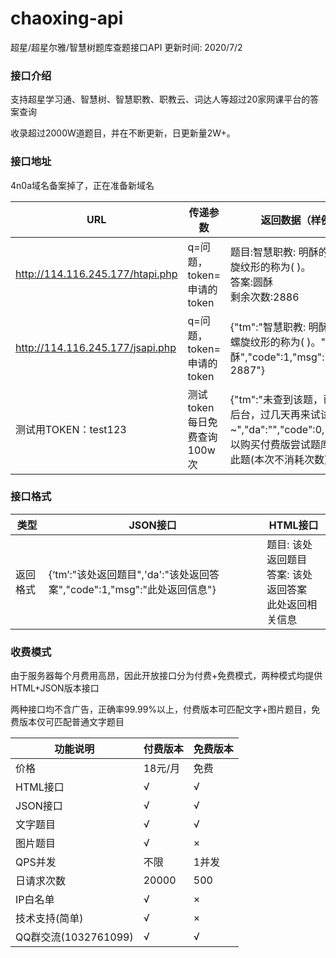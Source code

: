 # chaoxing-api

超星/超星尔雅/智慧树题库查题接口API 更新时间: 2020/7/2

### 接口介绍

支持超星学习通、智慧树、智慧职教、职教云、词达人等超过20家网课平台的答案查询

收录超过2000W道题目，并在不断更新，日更新量2W+。

### 接口地址
4n0a域名备案掉了，正在准备新域名

| URL                            | 传递参数                    | 返回数据（样例）                                             |
| ------------------------------ | --------------------------- | ------------------------------------------------------------ |
| http://114.116.245.177/htapi.php | q=问题，token=申请的token   | 题目:智慧职教: 明酥的线条呈螺旋纹形的称为( )。<br/>答案:圆酥<br/>剩余次数:2886 |
| http://114.116.245.177/jsapi.php | q=问题，token=申请的token   | {"tm":"智慧职教: 明酥的线条呈螺旋纹形的称为( )。","da":"圆酥","code":1,"msg":"剩余次数2887"} |
| 测试用TOKEN：test123           | 测试token每日免费查询100w次 | {"tm":"未查到该题，已收录到后台，过几天再来试试吧~","da":"","code":0,"msg":"可以购买付费版尝试题库里是否有此题(本次不消耗次数)"} |



### 接口格式

| 类型     | JSON接口                                                     | HTML接口                                                     |
| -------- | ------------------------------------------------------------ | ------------------------------------------------------------ |
| 返回格式 | {‘tm’:"该处返回题目",'da':"该处返回答案","code":1,"msg":"此处返回信息"} | 题目: 该处返回题目<br>答案: 该处返回答案<br>此处返回相关信息 |

### 收费模式

由于服务器每个月费用高昂，因此开放接口分为付费+免费模式，两种模式均提供HTML+JSON版本接口

两种接口均不含广告，正确率99.99%以上，付费版本可匹配文字+图片题目，免费版本仅可匹配普通文字题目

| 功能说明             | 付费版本 | 免费版本 |
| -------------------- | -------- | -------- |
| 价格                 | 18元/月  | 免费     |
| HTML接口             | √        | √        |
| JSON接口             | √        | √        |
| 文字题目             | √        | √        |
| 图片题目             | √        | ×        |
| QPS并发              | 不限     | 1并发    |
| 日请求次数           | 20000    | 500      |
| IP白名单             | √        | ×        |
| 技术支持(简单)       | √        | ×        |
| QQ群交流(1032761099) | √        | √        |

